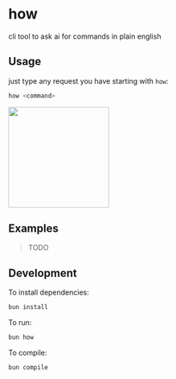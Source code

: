 # how

cli tool to ask ai for commands in plain english

## Usage

just type any request you have starting with `how`:

```bash
how <command>
```

<img src="demo.gif" width="200">

## Examples

> TODO

## Development

To install dependencies:

```bash
bun install
```

To run:

```bash
bun how
```

To compile:

```bash
bun compile
```
